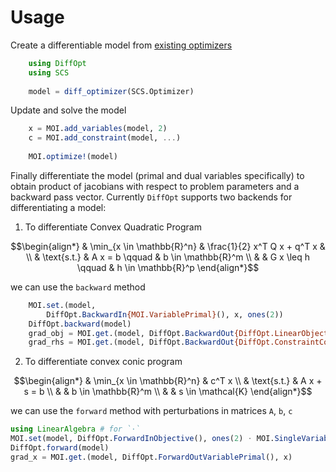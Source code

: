 # Usage

Create a differentiable model from [existing optimizers](https://www.juliaopt.org/JuMP.jl/stable/installation/)
```julia
    using DiffOpt
    using SCS
    
    model = diff_optimizer(SCS.Optimizer)
```

Update and solve the model 
```julia
    x = MOI.add_variables(model, 2)
    c = MOI.add_constraint(model, ...)
    
    MOI.optimize!(model)
```

Finally differentiate the model (primal and dual variables specifically) to obtain product of jacobians with respect to problem parameters and a backward pass vector. Currently `DiffOpt` supports two backends for differentiating a model:

1. To differentiate Convex Quadratic Program

```math
\begin{align*}
& \min_{x \in \mathbb{R}^n} & \frac{1}{2} x^T Q x + q^T x  & \\
& \text{s.t.}               & A x = b        \qquad        & b \in \mathbb{R}^m \\
&                           & G x \leq h     \qquad        & h \in \mathbb{R}^p
\end{align*}
```

we can use the `backward` method
```julia
    MOI.set.(model,
        DiffOpt.BackwardIn{MOI.VariablePrimal}(), x, ones(2))
    DiffOpt.backward(model)
    grad_obj = MOI.get.(model, DiffOpt.BackwardOut{DiffOpt.LinearObjective}(), x)
    grad_rhs = MOI.get.(model, DiffOpt.BackwardOut{DiffOpt.ConstraintConstant}(), c)
```

2. To differentiate convex conic program

```math
\begin{align*}
& \min_{x \in \mathbb{R}^n} & c^T x \\
& \text{s.t.}               & A x + s = b  \\
&                           & b \in \mathbb{R}^m  \\
&                           & s \in \mathcal{K}
\end{align*}
```

we can use the `forward` method with perturbations in matrices `A`, `b`, `c`
```julia
using LinearAlgebra # for `⋅`
MOI.set(model, DiffOpt.ForwardInObjective(), ones(2) ⋅ MOI.SingleVariable.(x))
DiffOpt.forward(model)
grad_x = MOI.get.(model, DiffOpt.ForwardOutVariablePrimal(), x)
```
